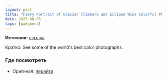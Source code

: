 ```yaml
---
layout: post
title: "Fiery Portrait of Glacier Climbers and Eclipse Wins Colorful Photo Contest"
date: 2025-08-05
tags: [дайджест]
---
```


**Источник:** [ссылка](https://petapixel.com/2025/08/05/fiery-portrait-of-glacier-climbers-and-eclipse-wins-colorful-photo-contest/)

Кратко: See some of the world's best color photographs.

### Где посмотреть
- Оригинал: [перейти]({link})
